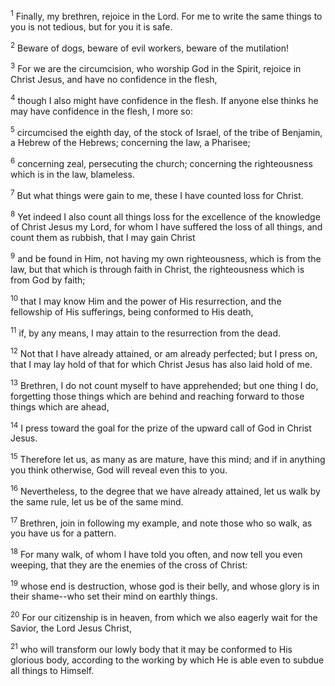 <sup>1</sup> 
Finally, my brethren, rejoice in the Lord. For me to write the same things to you is not tedious, but for you it is safe. 

<sup>2</sup> 
Beware of dogs, beware of evil workers, beware of the mutilation! 

<sup>3</sup> 
For we are the circumcision, who worship God in the Spirit, rejoice in Christ Jesus, and have no confidence in the flesh, 

<sup>4</sup> 
though I also might have confidence in the flesh. If anyone else thinks he may have confidence in the flesh, I more so: 

<sup>5</sup> 
circumcised the eighth day, of the stock of Israel, of the tribe of Benjamin, a Hebrew of the Hebrews; concerning the law, a Pharisee; 

<sup>6</sup> 
concerning zeal, persecuting the church; concerning the righteousness which is in the law, blameless. 

<sup>7</sup> 
But what things were gain to me, these I have counted loss for Christ. 

<sup>8</sup> 
Yet indeed I also count all things loss for the excellence of the knowledge of Christ Jesus my Lord, for whom I have suffered the loss of all things, and count them as rubbish, that I may gain Christ 

<sup>9</sup> 
and be found in Him, not having my own righteousness, which is from the law, but that which is through faith in Christ, the righteousness which is from God by faith; 

<sup>10</sup> 
that I may know Him and the power of His resurrection, and the fellowship of His sufferings, being conformed to His death, 

<sup>11</sup> 
if, by any means, I may attain to the resurrection from the dead.

<sup>12</sup> 
Not that I have already attained, or am already perfected; but I press on, that I may lay hold of that for which Christ Jesus has also laid hold of me. 

<sup>13</sup> 
Brethren, I do not count myself to have apprehended; but one thing I do, forgetting those things which are behind and reaching forward to those things which are ahead, 

<sup>14</sup> 
I press toward the goal for the prize of the upward call of God in Christ Jesus. 

<sup>15</sup> 
Therefore let us, as many as are mature, have this mind; and if in anything you think otherwise, God will reveal even this to you. 

<sup>16</sup> 
Nevertheless, to the degree that we have already attained, let us walk by the same rule, let us be of the same mind.

<sup>17</sup> 
Brethren, join in following my example, and note those who so walk, as you have us for a pattern. 

<sup>18</sup> 
For many walk, of whom I have told you often, and now tell you even weeping, that they are the enemies of the cross of Christ: 

<sup>19</sup> 
whose end is destruction, whose god is their belly, and whose glory is in their shame--who set their mind on earthly things. 

<sup>20</sup> 
For our citizenship is in heaven, from which we also eagerly wait for the Savior, the Lord Jesus Christ, 

<sup>21</sup> 
who will transform our lowly body that it may be conformed to His glorious body, according to the working by which He is able even to subdue all things to Himself.
